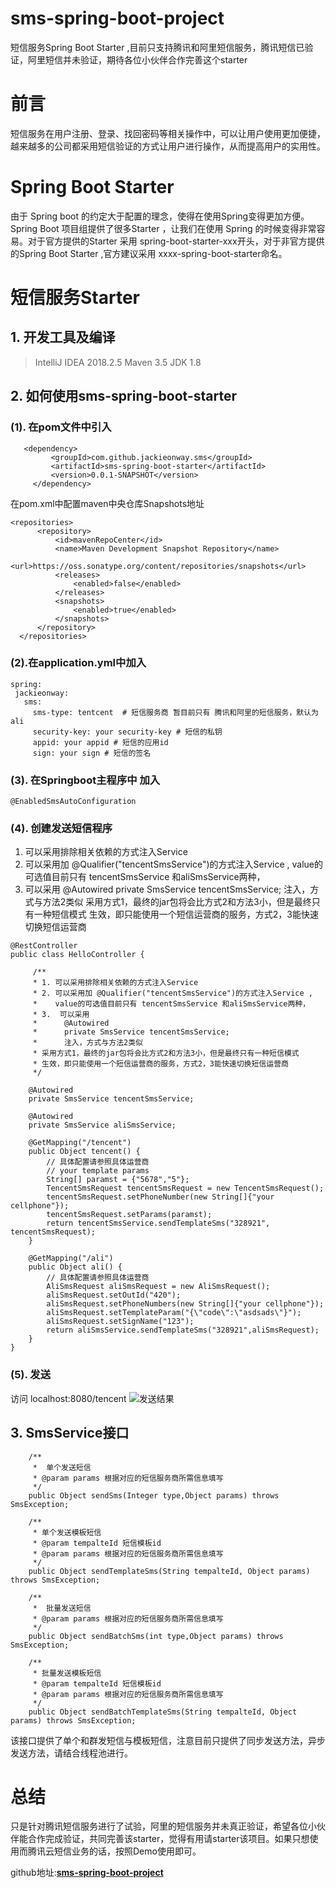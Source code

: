 # sms-spring-boot-project
短信服务Spring Boot Starter ,目前只支持腾讯和阿里短信服务，腾讯短信已验证，阿里短信并未验证，期待各位小伙伴合作完善这个starter
# 前言
  短信服务在用户注册、登录、找回密码等相关操作中，可以让用户使用更加便捷，越来越多的公司都采用短信验证的方式让用户进行操作，从而提高用户的实用性。

#  Spring Boot Starter
   由于 Spring boot 的约定大于配置的理念，使得在使用Spring变得更加方便。Spring Boot 项目组提供了很多Starter ，让我们在使用 Spring 的时候变得非常容易。对于官方提供的Starter 采用 spring-boot-starter-xxx开头，对于非官方提供的Spring Boot Starter ,官方建议采用 xxxx-spring-boot-starter命名。
# 短信服务Starter

  ## 1. 开发工具及编译
> IntelliJ IDEA 2018.2.5
Maven 3.5
JDK 1.8
   >
  ## 2. 如何使用sms-spring-boot-starter
  ### (1). 在pom文件中引入
   ```
      <dependency>
            <groupId>com.github.jackieonway.sms</groupId>
            <artifactId>sms-spring-boot-starter</artifactId>
            <version>0.0.1-SNAPSHOT</version>
        </dependency>
   ```
在pom.xml中配置maven中央仓库Snapshots地址
  ```
<repositories>
        <repository>
            <id>mavenRepoCenter</id>
            <name>Maven Development Snapshot Repository</name>
            <url>https://oss.sonatype.org/content/repositories/snapshots</url>
            <releases>
                <enabled>false</enabled>
            </releases>
            <snapshots>
                <enabled>true</enabled>
            </snapshots>
        </repository>
    </repositories>
```
### (2).在application.yml中加入
 ```
spring:
  jackieonway:
    sms:
      sms-type: tentcent  # 短信服务商 暂目前只有 腾讯和阿里的短信服务，默认为ali
      security-key: your security-key # 短信的私钥
      appid: your appid # 短信的应用id
      sign: your sign # 短信的签名
```
### (3). 在Springboot主程序中 加入 
 ```
@EnabledSmsAutoConfiguration
```
### (4). 创建发送短信程序

1. 可以采用排除相关依赖的方式注入Service
2. 可以采用加 @Qualifier("tencentSmsService")的方式注入Service ,
   value的可选值目前只有 tencentSmsService 和aliSmsService两种，
3.  可以采用
      @Autowired
      private SmsService tencentSmsService;
      注入，方式与方法2类似
 采用方式1，最终的jar包将会比方式2和方法3小，但是最终只有一种短信模式
生效，即只能使用一个短信运营商的服务，方式2，3能快速切换短信运营商

```
@RestController
public class HelloController {

     /**
     * 1. 可以采用排除相关依赖的方式注入Service
     * 2. 可以采用加 @Qualifier("tencentSmsService")的方式注入Service ,
     *    value的可选值目前只有 tencentSmsService 和aliSmsService两种，
     * 3.  可以采用
     *      @Autowired
     *      private SmsService tencentSmsService;
     *      注入，方式与方法2类似
     * 采用方式1，最终的jar包将会比方式2和方法3小，但是最终只有一种短信模式
     * 生效，即只能使用一个短信运营商的服务，方式2，3能快速切换短信运营商
     */

    @Autowired
    private SmsService tencentSmsService;

    @Autowired
    private SmsService aliSmsService;

    @GetMapping("/tencent")
    public Object tencent() {
        // 具体配置请参照具体运营商
        // your template params
        String[] paramst = {"5678","5"};
        TencentSmsRequest tencentSmsRequest = new TencentSmsRequest();
        tencentSmsRequest.setPhoneNumber(new String[]{"your cellphone"});
        tencentSmsRequest.setParams(paramst);
        return tencentSmsService.sendTemplateSms("328921", tencentSmsRequest);
    }

    @GetMapping("/ali")
    public Object ali() {
        // 具体配置请参照具体运营商
        AliSmsRequest aliSmsRequest = new AliSmsRequest();
        aliSmsRequest.setOutId("420");
        aliSmsRequest.setPhoneNumbers(new String[]{"your cellphone"});
        aliSmsRequest.setTemplateParam("{\"code\":\"asdsads\"}");
        aliSmsRequest.setSignName("123");
        return aliSmsService.sendTemplateSms("328921",aliSmsRequest);
    }
}

```
### (5). 发送
访问 localhost:8080/tencent
![发送结果](https://upload-images.jianshu.io/upload_images/12660257-e408bef0f9735a2a.png?imageMogr2/auto-orient/strip%7CimageView2/2/w/1240)
## 3. SmsService接口

```
    /**
     *  单个发送短信
     * @param params 根据对应的短信服务商所需信息填写
     */
    public Object sendSms(Integer type,Object params) throws SmsException;

    /**
     * 单个发送模板短信
     * @param tempalteId 短信模板id
     * @param params 根据对应的短信服务商所需信息填写
     */
    public Object sendTemplateSms(String tempalteId, Object params) throws SmsException;

    /**
     *  批量发送短信
     * @param params 根据对应的短信服务商所需信息填写
     */
    public Object sendBatchSms(int type,Object params) throws SmsException;

    /**
     * 批量发送模板短信
     * @param tempalteId 短信模板id
     * @param params 根据对应的短信服务商所需信息填写
     */
    public Object sendBatchTemplateSms(String tempalteId, Object params) throws SmsException;
```
该接口提供了单个和群发短信与模板短信，注意目前只提供了同步发送方法，异步发送方法，请结合线程池进行。
# 总结
只是针对腾讯短信服务进行了试验，阿里的短信服务并未真正验证，希望各位小伙伴能合作完成验证，共同完善该starter，觉得有用请starter该项目。如果只想使用而腾讯云短信业务的话，按照Demo使用即可。


github地址:**[sms-spring-boot-project](https://github.com/jackieonway/sms-spring-boot-project)**
